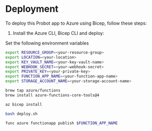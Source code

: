 # Deployment

To deploy this Probot app to Azure using Bicep, follow these steps:

1. Install the Azure CLI, Bicep CLI and deploy:

Set the following environment variables

```sh
export RESOURCE_GROUP=<your-resource-group>
export LOCATION=<your-location>
export KEY_VAULT_NAME=<your-key-vault-name>
export WEBHOOK_SECRET=<your-webhook-secret>
export PRIVATE_KEY=<your-private-key>
export FUNCTION_APP_NAME=<your-function-app-name>
export STORAGE_ACCOUNT_NAME=<your-storage-account-name>
```

```sh
brew tap azure/functions
brew install azure-functions-core-tools@4

az bicep install

bash deploy.sh 

func azure functionapp publish $FUNCTION_APP_NAME
